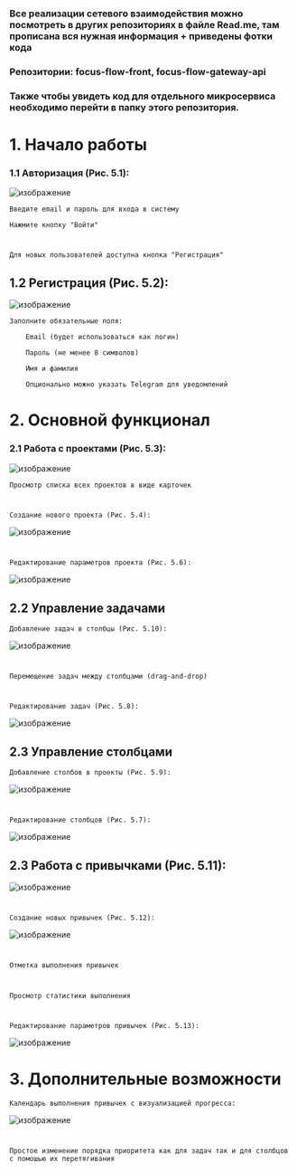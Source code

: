 ### Все реализации сетевого взаимодействия можно посмотреть в других репозиториях в файле Read.me, там прописана вся нужная информация + приведены фотки кода
### Репозитории: focus-flow-front, focus-flow-gateway-api

### Также чтобы увидеть код для отдельного микросервиса необходимо перейти в папку этого репозитория.


# 1. Начало работы

### 1.1 Авторизация (Рис. 5.1):

![изображение](https://github.com/user-attachments/assets/11ef2e41-c6d6-45fe-9eff-54436ca81e29)


    Введите email и пароль для входа в систему

    Нажмите кнопку "Войти"

#
    Для новых пользователей доступна кнопка "Регистрация"

## 1.2 Регистрация (Рис. 5.2):

  ![изображение](https://github.com/user-attachments/assets/c20a78c2-b492-4399-899c-9be57a24e665)

    
    Заполните обязательные поля:

        Email (будет использоваться как логин)

        Пароль (не менее 8 символов)

        Имя и фамилия

        Опционально можно указать Telegram для уведомлений

# 2. Основной функционал
### 2.1 Работа с проектами (Рис. 5.3):

  ![изображение](https://github.com/user-attachments/assets/550790dd-096e-4e2f-ae13-f5e1ea2bacd6)

    Просмотр списка всех проектов в виде карточек
#
    Создание нового проекта (Рис. 5.4):
  ![изображение](https://github.com/user-attachments/assets/fa10c71c-f0d3-4cc6-b524-be30840ef4db)

#
    Редактирование параметров проекта (Рис. 5.6):
  ![изображение](https://github.com/user-attachments/assets/10fe19f6-67b4-4316-bf43-07b2e28804ca)

## 2.2 Управление задачами

    Добавление задач в столбцы (Рис. 5.10):
  ![изображение](https://github.com/user-attachments/assets/21df62c6-446e-4fbf-b6f6-72d077c8dd58)
#
    Перемещение задач между столбцами (drag-and-drop)
#
    Редактирование задач (Рис. 5.8):
  ![изображение](https://github.com/user-attachments/assets/83772f1f-2525-47ef-b27b-1d356e889c3a)

## 2.3 Управление столбцами

    Добавление столбов в проекты (Рис. 5.9):
  ![изображение](https://github.com/user-attachments/assets/cfec3917-8c39-4207-b4d9-37cf5ec59d91)
#
    Редактирование столбцов (Рис. 5.7):
  ![изображение](https://github.com/user-attachments/assets/c6b65633-672d-4bcb-8ccf-c55429765da4)

## 2.3 Работа с привычками (Рис. 5.11):

  ![изображение](https://github.com/user-attachments/assets/2734e8eb-7979-4dec-90bc-19ebfc890af5)
#
    Создание новых привычек (Рис. 5.12):
  ![изображение](https://github.com/user-attachments/assets/18129562-0751-42f5-815f-4ce072dfd66e)
#
    Отметка выполнения привычек
#
    Просмотр статистики выполнения
#
    Редактирование параметров привычек (Рис. 5.13):
  ![изображение](https://github.com/user-attachments/assets/90379487-00a8-406c-915e-bc1a9cd694d3)


# 3. Дополнительные возможности

    Календарь выполнения привычек с визуализацией прогресса:
  ![изображение](https://github.com/user-attachments/assets/7a313639-f1fc-4899-b139-4cafc20a909a)
#
    Простое изменение порядка приоритета как для задач так и для столбцов с помошью их перетягивания 
